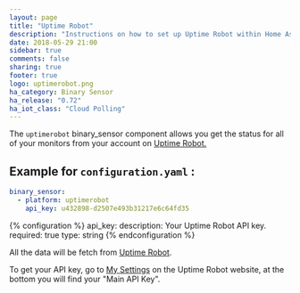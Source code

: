 ```yaml
---
layout: page
title: "Uptime Robot"
description: "Instructions on how to set up Uptime Robot within Home Assistant."
date: 2018-05-29 21:00
sidebar: true
comments: false
sharing: true
footer: true
logo: uptimerobot.png
ha_category: Binary Sensor
ha_release: "0.72"
ha_iot_class: "Cloud Polling"
---
```


The `uptimerobot` binary_sensor component allows you get the status for all of your monitors from your account on [Uptime Robot.]( https://uptimerobot.com)

## Example for `configuration.yaml` :

```yaml
binary_sensor:
  - platform: uptimerobot
    api_key: u432898-d2507e493b31217e6c64fd35
```

{% configuration %}
api_key:
  description: Your Uptime Robot API key.
  required: true
  type: string
{% endconfiguration %}

All the data will be fetch from [Uptime Robot](https://uptimerobot.com).

To get your API key, go to [My Settings](https://uptimerobot.com/dashboard#mySettings) on the Uptime Robot website, at the bottom you will find your "Main API Key".
